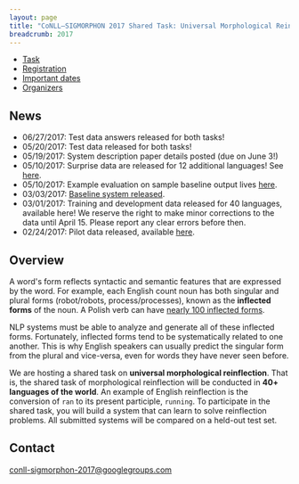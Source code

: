 ```yaml
---
layout: page
title: "CoNLL–SIGMORPHON 2017 Shared Task: Universal Morphological Reinflection"
breadcrumb: 2017
---
```


- [Task](task)
- [Registration](https://docs.google.com/forms/d/1cJ9c0o8WfZCBU4QWGiWYnLoKIedjlZWlVGXob-MH4c4/closedform)
- [Important dates](dates)
- [Organizers](organizers)

## News

* 06/27/2017: Test data answers released for both tasks!
* 05/20/2017: Test data released for both tasks!
* 05/19/2017: System description paper details posted (due on June 3!)
* 05/10/2017: Surprise data are released for 12 additional languages! See [here](https://github.com/sigmorphon/conll2017/tree/master/all).
* 05/10/2017: Example evaluation on sample baseline output lives [here](https://github.com/sigmorphon/conll2017/tree/master/evaluation).
* 03/03/2017: [Baseline system released](https://github.com/sigmorphon/conll2017/tree/master/baseline).
* 03/01/2017: Training and development data released for 40 languages, available here! We reserve the right to make minor corrections to the data until April 15. Please report any clear errors before then.
* 02/24/2017: Pilot data released, available [here](https://github.com/sigmorphon/conll2017/tree/master/pilotdata).

## Overview
A word's form reflects syntactic and semantic features that are expressed by the word. For example, each English count noun has both singular and plural forms (robot/robots, process/processes), known as the **inflected forms** of the noun. A Polish verb can have [nearly 100 inflected forms](http://www.tastingpoland.com/language/verb/dodac_add_verb.html).

NLP systems must be able to analyze and generate all of these inflected forms. Fortunately, inflected forms tend to be systematically related to one another. This is why English speakers can usually predict the singular form from the plural and vice-versa, even for words they have never seen before.

We are hosting a shared task on **universal morphological reinflection**. That is, the shared task of morphological reinflection will be conducted in **40+ languages of the world**. An example of English reinflection is the conversion of `ran` to its present participle, `running`. To participate in the shared task, you will build a system that can learn to solve reinflection problems. All submitted systems will be compared on a held-out test set.

## Contact
conll-sigmorphon-2017@googlegroups.com
